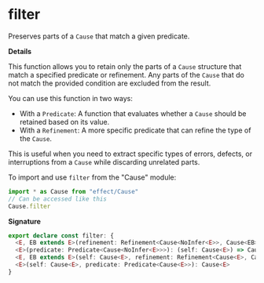# filter

Preserves parts of a `Cause` that match a given predicate.

**Details**

This function allows you to retain only the parts of a `Cause` structure that
match a specified predicate or refinement. Any parts of the `Cause` that do
not match the provided condition are excluded from the result.

You can use this function in two ways:

- With a `Predicate`: A function that evaluates whether a `Cause` should be
  retained based on its value.
- With a `Refinement`: A more specific predicate that can refine the type of
  the `Cause`.

This is useful when you need to extract specific types of errors, defects, or
interruptions from a `Cause` while discarding unrelated parts.

To import and use `filter` from the "Cause" module:

```ts
import * as Cause from "effect/Cause"
// Can be accessed like this
Cause.filter
```

**Signature**

```ts
export declare const filter: {
  <E, EB extends E>(refinement: Refinement<Cause<NoInfer<E>>, Cause<EB>>): (self: Cause<E>) => Cause<EB>
  <E>(predicate: Predicate<Cause<NoInfer<E>>>): (self: Cause<E>) => Cause<E>
  <E, EB extends E>(self: Cause<E>, refinement: Refinement<Cause<E>, Cause<EB>>): Cause<EB>
  <E>(self: Cause<E>, predicate: Predicate<Cause<E>>): Cause<E>
}
```

